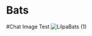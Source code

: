 # Bats

#Chat Image Test
![LilpaBats (1)](https://user-images.githubusercontent.com/98217898/150641678-082566cc-25bd-42ef-ac9d-e345dbcb43d7.png)

